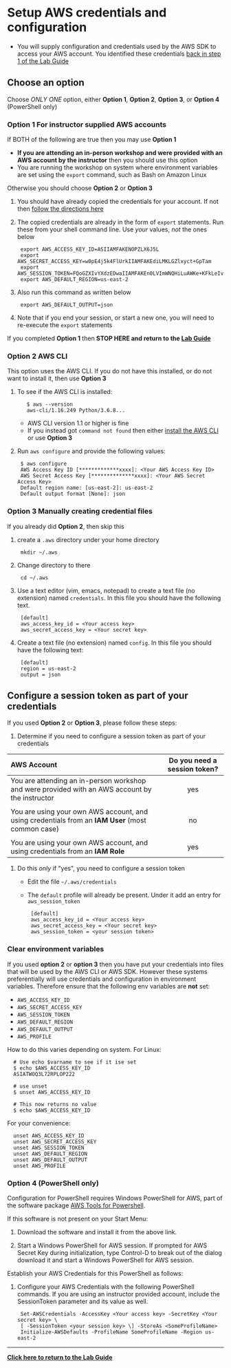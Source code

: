 # Setup AWS credentials and configuration

* You will supply configuration and credentials used by the AWS SDK to access your AWS account. You identified these credentials [back in step 1 of the Lab Guide](../Lab_Guide.md#awslogin)

## Choose an option

Choose _ONLY ONE_ option, either **Option 1**, **Option 2**, **Option 3**, or **Option 4** (PowerShell only)

### Option 1 For instructor supplied AWS accounts

If BOTH of the following are true then you may use **Option 1**

* **If you are attending an in-person workshop and were provided with an AWS account by the instructor** then you should use this option
* You are running the workshop on system where environment variables are set using the `export` command, such as Bash on Amazon Linux

Otherwise you should choose **Option 2** or **Option 3**

1. You should have already copied the credentials for your account. If not then [follow the directions here](Workshop_AWS_Account.md)

1. The copied credentials are already in the form of `export` statements. Run these from your shell command line. Use _your_ values, _not_ the ones below

        export AWS_ACCESS_KEY_ID=ASIIAMFAKENOPZLX6J5L
        export AWS_SECRET_ACCESS_KEY=w0pE4j5k4FlUrkIIAMFAKEdiLMKLGZlxyct+GpTam
        export AWS_SESSION_TOKEN=FQoGZXIvYXdzEDwaIIAMFAKEn0LVImWNQHiLuAWKe+KFkLeIvpOHEruWjyCjrEdyjtW8WCbnmJGM1ES20xq1fcaS5TERHDUabZJ60Kk6nc9uHoCDb1QKHi+MerRIcKJTi3OKz0QMVPAGVqVWgvOBBSQ2lylLVjtMMSQF+yLZsP1bvehQ0ke/Bl/X6RJySOHg2TZGyESPL/INqJiZyEHi+MelAnThepVgWUKFPD5mESBVlpy2LVCE3xPpHFqOm0Q79svRSSW2jLj5NkRXL+xhkcvt+g8vNt1ODEwixwMGpFB2sBHryv6EXNeX6c88vxJ8Zyfkmsqi0xmCW1f9jWAPIXNkt/nEYW4J4coyLKP7QU=
        export AWS_DEFAULT_REGION=us-east-2

1. Also run this command as written below

        export AWS_DEFAULT_OUTPUT=json

1. Note that if you end your session, or start a new one, you will need to re-execute the `export` statements

If you completed **Option 1** then **STOP HERE and return to the [Lab Guide](../Lab_Guide.md)**

### Option 2 AWS CLI

This option uses the AWS CLI. If you do not have this installed, or do not want to install it, then use **Option 3**

1. To see if the AWS CLI is installed:

          $ aws --version
          aws-cli/1.16.249 Python/3.6.8...

     * AWS CLI version 1.1 or higher is fine
     * If you instead got `command not found` then either  [install the AWS CLI](Software_Install.md#awscli) or use **Option 3**

1. Run `aws configure` and provide the following values:

        $ aws configure
        AWS Access Key ID [*************xxxx]: <Your AWS Access Key ID>
        AWS Secret Access Key [**************xxxx]: <Your AWS Secret Access Key>
        Default region name: [us-east-2]: us-east-2
        Default output format [None]: json

### Option 3 Manually creating credential files

If you already did **Option 2**, then skip this

1. create a `.aws` directory under your home directory

        mkdir ~/.aws

1. Change directory to there

        cd ~/.aws

1. Use a text editor (vim, emacs, notepad) to create a text file (no extension) named `credentials`. In this file you should have the following text.  

        [default]
        aws_access_key_id = <Your access key>
        aws_secret_access_key = <Your secret key>

1. Create a text file (no extension) named `config`. In this file you should have the following text:

        [default]
        region = us-east-2
        output = json

## Configure a session token as part of your credentials

If you used **Option 2** or **Option 3**, please follow these steps:

1. Determine if you need to configure a session token as part of your credentials

| AWS Account | Do you need a session token? |
| :--- | :---: |
|You are attending an in-person workshop and were provided with an AWS account by the instructor | yes |
| | |
|You are using your own AWS account, and using credentials from an **IAM User** (most common case) | no |
| | |
|You are using your own AWS account, and using credentials from an **IAM Role** | yes |

1. Do this _only_ if "yes", you need to configure a session token
     * Edit the file `~/.aws/credentials`
     * The `default` profile will already be present.  Under it add an entry for `aws_session_token`

            [default]
            aws_access_key_id = <Your access key>
            aws_secret_access_key = <Your secret key>
            aws_session_token = <your session token> 

### Clear environment variables

If you used **option 2** or **option 3** then you have put your credentials into files that will be used by the AWS CLI or AWS SDK. However these systems preferentially will use credentials and configuration in environment variables.  Therefore ensure that the following env variables are **not** set:

* `AWS_ACCESS_KEY_ID`
* `AWS_SECRET_ACCESS_KEY`
* `AWS_SESSION_TOKEN`
* `AWS_DEFAULT_REGION`
* `AWS_DEFAULT_OUTPUT`
* `AWS_PROFILE`

How to do this varies depending on system.  For Linux:

      # Use echo $varname to see if it ise set
      $ echo $AWS_ACCESS_KEY_ID
      ASIATWOQ3L72RPLOP222

      # use unset
      $ unset AWS_ACCESS_KEY_ID

      # This now returns no value
      $ echo $AWS_ACCESS_KEY_ID

For your convenience:

      unset AWS_ACCESS_KEY_ID
      unset AWS_SECRET_ACCESS_KEY
      unset AWS_SESSION_TOKEN
      unset AWS_DEFAULT_REGION
      unset AWS_DEFAULT_OUTPUT
      unset AWS_PROFILE

### Option 4 (PowerShell only)

Configuration for PowerShell requires Windows PowerShell for AWS, part of the software package [AWS Tools for Powershell](https://aws.amazon.com/powershell/).

If this software is not present on your Start Menu:

1. Download the software and install it from the above link.

1. Start a Windows PowerShell for AWS session. If prompted for AWS Secret Key during initialization, type Control-D to break out of the dialog download it and start a Windows PowerShell for AWS session.

Establish your AWS Credentials for this PowerShell as follows:

1. Configure your AWS Credentials with the following PowerShell commands. If you are using an instructor provided account, include the SessionToken parameter and its value as well.

        Set-AWSCredentials -AccessKey <Your access key> -SecretKey <Your secret key> \
        [ -SessionToken <your session key> \] -StoreAs <SomeProfileName>
        Initialize-AWSDefaults -ProfileName SomeProfileName -Region us-east-2

---
**[Click here to return to the Lab Guide](../Lab_Guide.md)**
